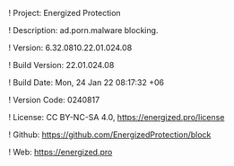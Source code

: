 ! Project: Energized Protection

! Description: ad.porn.malware blocking.

! Version: 6.32.0810.22.01.024.08

! Build Version: 22.01.024.08

! Build Date: Mon, 24 Jan 22 08:17:32 +06

! Version Code: 0240817

! License: CC BY-NC-SA 4.0, https://energized.pro/license

! Github: https://github.com/EnergizedProtection/block

! Web: https://energized.pro
